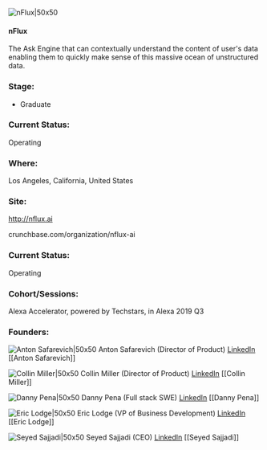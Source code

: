 

![nFlux|50x50](https://res.cloudinary.com/crunchbase-production/image/upload/vb2eriosn7kmt9iww20r)

#### nFlux
The Ask Engine that can contextually understand the content of user's data enabling them to quickly make sense of this massive ocean of unstructured data.

### Stage: 
 - Graduate 

### Current Status: 
Operating

### Where:
Los Angeles, California, United States

### Site:
http://nflux.ai



crunchbase.com/organization/nflux-ai

### Current Status: 
Operating

### Cohort/Sessions: 
Alexa Accelerator, powered by Techstars, in Alexa 2019 Q3

### Founders: 

![Anton Safarevich|50x50](https://apimg.techstars.com/connect/images/image_files/5d3a1f6fa36c117e6500012b/original/Anton.jpeg) Anton Safarevich (Director of Product) [LinkedIn](https://linkedin.com/in/anton-safarevich) [[Anton Safarevich]]

![Collin Miller|50x50](https://apimg.techstars.com/connect/images/image_files/5d30b56d34a60d13b3000227/original/ayth_prof_pic.jpg) Collin Miller (Director of Product) [LinkedIn](https://linkedin.com/in/collin-miller-487534a5) [[Collin Miller]]

![Danny Pena|50x50]() Danny Pena (Full stack SWE) [LinkedIn](https://linkedin.com/in/danny-pena-58a432114) [[Danny Pena]]

![Eric Lodge|50x50](https://apimg.techstars.com/connect/images/image_files/5d6ee1b234a60d6ee1000073/original/Screen_Shot_2019-05-16_at_9.04.24_AM.png) Eric Lodge (VP of Business Development) [LinkedIn](https://linkedin.com/in/eric-lodge) [[Eric Lodge]]

![Seyed Sajjadi|50x50](https://apimg.techstars.com/connect/images/image_files/5d3761f5a36c117e65000093/original/Seyed.jpg) Seyed Sajjadi (CEO) [LinkedIn](https://linkedin.com/in/seyedsajjadi) [[Seyed Sajjadi]]



